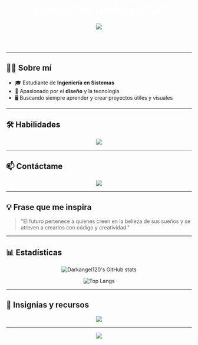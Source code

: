 <!-- Perfil de GitHub: Darkangel120 -->

<h1 align="center" style="color:#fff;">
  👋 ¡Hola! Soy Darkangel120
</h1>

<p align="center">
  <img src="https://capsule-render.vercel.app/api?type=rect&color=0:1a1a2e,100:16213e&height=130&section=header&text=Bienvenido%20a%20mi%20GitHub!&fontColor=fff&fontSize=40&desc=Estudiante%20de%20Ingenier%C3%ADa%20en%20Sistemas%20%7C%20Apasionado%20por%20el%20Dise%C3%B1o&descSize=18&descAlignY=60" />
</p>

<br>
<br>

---

## 🧑‍💻 Sobre mí

- 🎓 Estudiante de **Ingeniería en Sistemas**
- 🎨 Apasionado por el **diseño** y la tecnología
- 🖥️ Buscando siempre aprender y crear proyectos útiles y visuales

---

## 🛠️ Habilidades

<div align="center">
  <img src="https://skillicons.dev/icons?i=html,css,js,php,python,cs,java&theme=dark" />
</div>

---

## 📫 Contáctame

<p align="center">
  <a href="https://instagram.com/TU_USUARIO" target="_blank">
    <img src="https://img.shields.io/badge/Instagram-111111?style=for-the-badge&logo=instagram&logoColor=E4405F"/>
  </a>
</p>

---

## 💡 Frase que me inspira

> "El futuro pertenece a quienes creen en la belleza de sus sueños y se atreven a crearlos con código y creatividad."

---

## 📊 Estadísticas

<div align="center">

![Darkangel120's GitHub stats](https://github-readme-stats.vercel.app/api?username=Darkangel120&show_icons=true&theme=dark&hide_border=true&bg_color=1a1a2e)

![Top Langs](https://github-readme-stats.vercel.app/api/top-langs/?username=Darkangel120&layout=compact&theme=dark&hide_border=true&bg_color=1a1a2e)

</div>

---

## 🏅 Insignias y recursos

<div align="center">
  <img src="https://github-profile-trophy.vercel.app/?username=Darkangel120&theme=darkhub&margin-w=10&margin-h=10&no-bg=true" />
</div>

---

<p align="center">
  <img src="https://capsule-render.vercel.app/api?type=rect&color=0:1a1a2e,100:0f3460&height=80&section=footer"/>
</p>

<!-- Personalízalo cambiando TU_USUARIO por tu usuario real de Instagram -->
